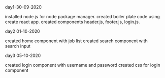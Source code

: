day1-30-09-2020

installed node.js for node package manager.
created boiler plate code using create react app. 
created components header.js, footer.js, login.js.

day2 01-10-2020

created home component with job list 
created search component with search input

day3 05-10-2020

created login component with username and password 
 created css for login component
